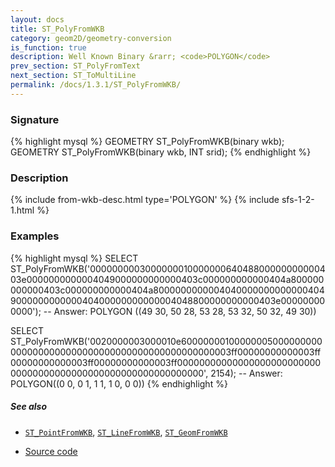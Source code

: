 ```yaml
---
layout: docs
title: ST_PolyFromWKB
category: geom2D/geometry-conversion
is_function: true
description: Well Known Binary &rarr; <code>POLYGON</code>
prev_section: ST_PolyFromText
next_section: ST_ToMultiLine
permalink: /docs/1.3.1/ST_PolyFromWKB/
---
```


### Signature

{% highlight mysql %}
GEOMETRY ST_PolyFromWKB(binary wkb);
GEOMETRY ST_PolyFromWKB(binary wkb, INT srid);
{% endhighlight %}

### Description

{% include from-wkb-desc.html type='POLYGON' %}
{% include sfs-1-2-1.html %}

### Examples

{% highlight mysql %}
SELECT ST_PolyFromWKB('000000000300000001000000064048800000000000403e0000000000004049000000000000403c000000000000404a800000000000403c000000000000404a8000000000004040000000000000404900000000000040400000000000004048800000000000403e000000000000');
-- Answer: POLYGON ((49 30, 50 28, 53 28, 53 32, 50 32, 49 30)) 

SELECT ST_PolyFromWKB('0020000003000010e600000001000000050000000000000000000000000000000000000000000000003ff00000000000003ff00000000000003ff00000000000003ff0000000000000000000000000000000000000000000000000000000000000', 2154);
-- Answer: POLYGON((0 0, 0 1, 1 1, 1 0, 0 0))
{% endhighlight %}

##### See also

* [`ST_PointFromWKB`](../ST_PointFromWKB), [`ST_LineFromWKB`](../ST_LineFromWKB), [`ST_GeomFromWKB`](../ST_GeomFromWKB)

* <a href="https://github.com/orbisgis/h2gis/blob/master/h2gis-functions/src/main/java/org/h2gis/functions/spatial/convert/ST_PolyFromWKB.java" target="_blank">Source code</a>

